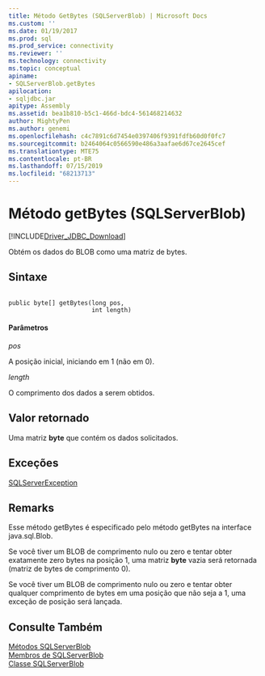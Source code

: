 ```yaml
---
title: Método GetBytes (SQLServerBlob) | Microsoft Docs
ms.custom: ''
ms.date: 01/19/2017
ms.prod: sql
ms.prod_service: connectivity
ms.reviewer: ''
ms.technology: connectivity
ms.topic: conceptual
apiname:
- SQLServerBlob.getBytes
apilocation:
- sqljdbc.jar
apitype: Assembly
ms.assetid: bea1b810-b5c1-466d-bdc4-561468214632
author: MightyPen
ms.author: genemi
ms.openlocfilehash: c4c7891c6d7454e0397406f9391fdfb60d0f0fc7
ms.sourcegitcommit: b2464064c0566590e486a3aafae6d67ce2645cef
ms.translationtype: MTE75
ms.contentlocale: pt-BR
ms.lasthandoff: 07/15/2019
ms.locfileid: "68213713"
---
```

# <a name="getbytes-method-sqlserverblob"></a>Método getBytes (SQLServerBlob)
[!INCLUDE[Driver_JDBC_Download](../../../includes/driver_jdbc_download.md)]

  Obtém os dados do BLOB como uma matriz de bytes.  
  
## <a name="syntax"></a>Sintaxe  
  
```  
  
public byte[] getBytes(long pos,  
                       int length)  
```  
  
#### <a name="parameters"></a>Parâmetros  
 *pos*  
  
 A posição inicial, iniciando em 1 (não em 0).  
  
 *length*  
  
 O comprimento dos dados a serem obtidos.  
  
## <a name="return-value"></a>Valor retornado  
 Uma matriz **byte** que contém os dados solicitados.  
  
## <a name="exceptions"></a>Exceções  
 [SQLServerException](../../../connect/jdbc/reference/sqlserverexception-class.md)  
  
## <a name="remarks"></a>Remarks  
 Esse método getBytes é especificado pelo método getBytes na interface java.sql.Blob.  
  
 Se você tiver um BLOB de comprimento nulo ou zero e tentar obter exatamente zero bytes na posição 1, uma matriz **byte** vazia será retornada (matriz de bytes de comprimento 0).  
  
 Se você tiver um BLOB de comprimento nulo ou zero e tentar obter qualquer comprimento de bytes em uma posição que não seja a 1, uma exceção de posição será lançada.  
  
## <a name="see-also"></a>Consulte Também  
 [Métodos SQLServerBlob](../../../connect/jdbc/reference/sqlserverblob-methods.md)   
 [Membros de SQLServerBlob](../../../connect/jdbc/reference/sqlserverblob-members.md)   
 [Classe SQLServerBlob](../../../connect/jdbc/reference/sqlserverblob-class.md)  
  
  
